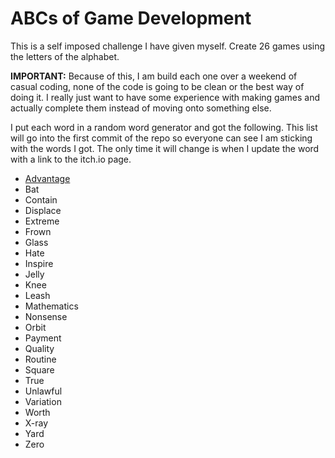 # ABCs of Game Development

This is a self imposed challenge I have given myself. Create 26 games using the letters of the alphabet.

**IMPORTANT:** Because of this, I am build each one over a weekend of casual coding, none of the code is going to be clean or the best way of doing it. I really just want to have some experience with making games and actually complete them instead of moving onto something else.

I put each word in a random word generator and got the following. This list will go into the first commit of the repo so everyone can see I am sticking with the words I got. The only time it will change is when I update the word with a link to the itch.io page.

- [Advantage](https://adrocodes.itch.io/a-heros-advantage)
- Bat
- Contain
- Displace
- Extreme
- Frown
- Glass
- Hate
- Inspire
- Jelly
- Knee
- Leash
- Mathematics
- Nonsense
- Orbit
- Payment
- Quality
- Routine
- Square
- True
- Unlawful
- Variation
- Worth
- X-ray
- Yard
- Zero
